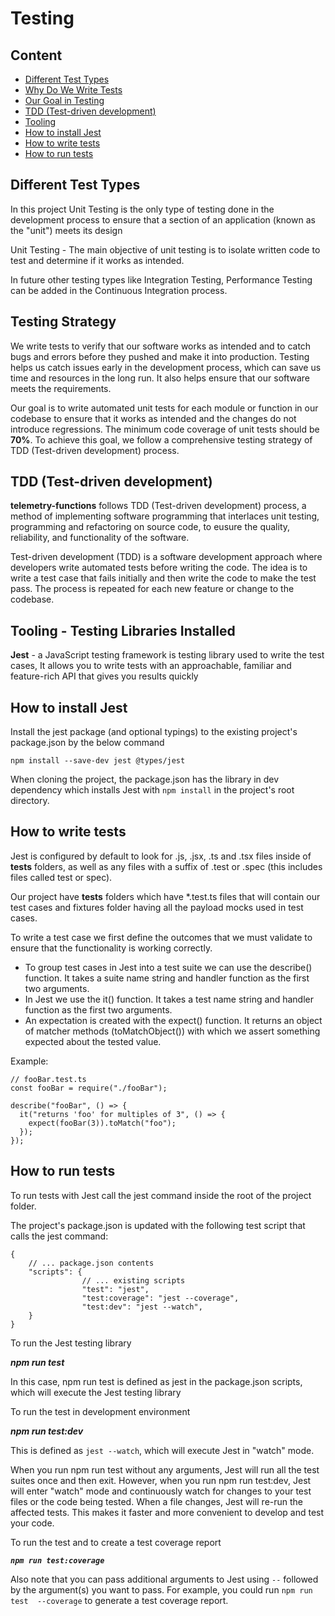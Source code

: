 # Testing

## Content
- [Different Test Types](#different-test-types)
- [Why Do We Write Tests](#why-do-we-write-tests)
- [Our Goal in Testing](#our-goal-in-testing)
- [TDD (Test-driven development)](#tdd-test-driven-development)
- [Tooling](#tooling---testing-libraries-installed)
- [How to install Jest](#how-to-install-jest)
- [How to write tests](#how-to-write-tests)
- [How to run tests](#how-to-run-tests)

## Different Test Types
In this project Unit Testing is the only type of testing done in the development process to ensure that a section of an application (known as the "unit") meets its design

Unit Testing - The main objective of unit testing is to isolate written code to test and determine if it works as intended. 

In future other testing types like Integration Testing, Performance Testing can be added in the Continuous Integration process.

## Testing Strategy 
We write tests to verify that our software works as intended and to catch bugs and errors before they pushed and make it into production. Testing helps us catch issues early in the development process, which can save us time and resources in the long run. It also helps ensure that our software meets the requirements.

Our goal is to write automated unit tests for each module or function in our codebase to ensure that it works as intended and the changes do not introduce regressions. The minimum code coverage of unit tests should be **70%**. To achieve this goal, we follow a comprehensive testing strategy of TDD (Test-driven development) process.

## TDD (Test-driven development)
**telemetry-functions** follows TDD (Test-driven development) process, a method of implementing software programming that interlaces unit testing, programming and refactoring on source code, to eusure the quality, reliability, and functionality of the software.

Test-driven development (TDD) is a software development approach where developers write automated tests before writing the code. The idea is to write a test case that fails initially and then write the code to make the test pass. The process is repeated for each new feature or change to the codebase.

## Tooling - Testing Libraries Installed
**Jest** - a JavaScript testing framework is testing library used to write the test cases,  It allows you to write tests with an approachable, familiar and feature-rich API that gives you results quickly

## How to install Jest
Install the jest package (and optional typings) to the existing project's package.json by the below command

`npm install --save-dev jest @types/jest`

When cloning the project, the package.json has the library in dev dependency which installs Jest with `npm install` in the project's root directory.

## How to write tests

Jest is configured by default to look for .js, .jsx, .ts and .tsx files inside of __tests__ folders, as well as any files with a suffix of .test or .spec (this includes files called test or spec).

Our project have __tests__ folders which have *.test.ts files that will contain our test cases and fixtures folder having all the payload mocks used in test cases.

To write a test case we first define the outcomes that we must validate to ensure that the functionality is working correctly.

- To group test cases in Jest into a test suite we can use the describe() function. It takes a suite name string and handler function as the first two arguments.
 - In Jest we use the it() function. It takes a test name string and handler function as the first two arguments.
 - An expectation is created with the expect() function. It returns an object of matcher methods (toMatchObject()) with which we assert something expected about the tested value.

Example:
```
// fooBar.test.ts
const fooBar = require("./fooBar");

describe("fooBar", () => {
  it("returns 'foo' for multiples of 3", () => {
    expect(fooBar(3)).toMatch("foo");
  });
});
```

## How to run tests
To run tests with Jest call the jest command inside the root of the project folder.

The project's package.json is updated with the  following test script that calls the jest command:
```
{
    // ... package.json contents
    "scripts": {
                // ... existing scripts
                "test": "jest",
                "test:coverage": "jest --coverage",
                "test:dev": "jest --watch",
    }
}
```

To run the Jest testing library

**_npm run test_**

In this case, npm run test is defined as jest in the package.json scripts, which will execute the Jest testing library

To run the test in development environment

**_npm run test:dev_**

This is defined as `jest --watch`, which will execute Jest in "watch" mode.

When you run npm run test without any arguments, Jest will run all the test suites once and then exit. However, when you run npm run test:dev, Jest will enter "watch" mode and continuously watch for changes to your test files or the code being tested. When a file changes, Jest will re-run the affected tests. This makes it faster and more convenient to develop and test your code.

To run the test and to create a test coverage report

**_`npm run test:coverage`_**

Also note that you can pass additional arguments to Jest using `--` followed by the argument(s) you want to pass. For example, you could run `npm run test  --coverage` to generate a test coverage report.